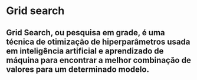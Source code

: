 # Grid search

## Grid Search, ou pesquisa em grade, é uma técnica de otimização de hiperparâmetros usada em inteligência artificial e aprendizado de máquina para encontrar a melhor combinação de valores para um determinado modelo.
